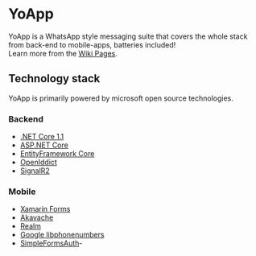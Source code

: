 # YoApp
YoApp is a WhatsApp style messaging suite that covers the whole stack from back-end to mobile-apps, batteries included!  
Learn more from the [Wiki Pages](https://github.com/rubit0/YoApp/wiki).

## Technology stack
YoApp is primarily powered by microsoft open source technologies.

### Backend
* [.NET Core 1.1](https://github.com/dotnet/core)
* [ASP.NET Core](https://github.com/aspnet/Home)
* [EntityFramework Core](https://github.com/aspnet/EntityFramework)
* [OpenIddict](https://github.com/openiddict)
* [SignalR2](https://github.com/SignalR/SignalR)

### Mobile
* [Xamarin Forms](https://github.com/xamarin/Xamarin.Forms)
* [Akavache](https://github.com/akavache)
* [Realm](https://github.com/realm)
* [Google libphonenumbers](https://github.com/googlei18n/libphonenumber)
* [SimpleFormsAuth](https://github.com/rubit0/SimpleFormsAuth)-
